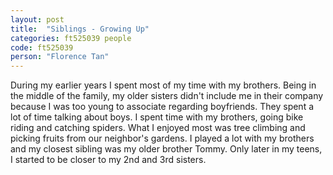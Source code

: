 ```yaml
---
layout: post
title:  "Siblings - Growing Up"
categories: ft525039 people
code: ft525039
person: "Florence Tan"
---
```


During my earlier years I spent most of my time with my brothers. Being in the middle of the family, my older sisters didn't include me in their company because I was too young to associate regarding boyfriends. They spent a lot of time talking about boys. I spent time with my brothers, going bike riding and catching spiders. What I enjoyed most was tree climbing and picking fruits from our neighbor's gardens. I played a lot with my brothers and my closest sibling was my older brother Tommy. Only later in my teens, I started to be closer to my 2nd and 3rd sisters.